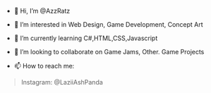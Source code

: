 - 👋 Hi, I’m @AzzRatz

- 👀 I’m interested in Web Design, Game Development, Concept Art

- 🌱 I’m currently learning C#,HTML,CSS,Javascript

- 💞️ I’m looking to collaborate on Game Jams, Other. Game Projects

- 📫 How to reach me:
> Instagram: @LaziiAshPanda

<!---
AzzRatz/AzzRatz is a ✨ special ✨ repository because its `README.md` (this file) appears on your GitHub profile.
You can click the Preview link to take a look at your changes.
--->
